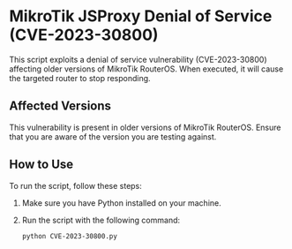 # MikroTik JSProxy Denial of Service (CVE-2023-30800)

This script exploits a denial of service vulnerability (CVE-2023-30800) affecting older versions of MikroTik RouterOS. When executed, it will cause the targeted router to stop responding.

## Affected Versions

This vulnerability is present in older versions of MikroTik RouterOS. Ensure that you are aware of the version you are testing against.

## How to Use

To run the script, follow these steps:

1. Make sure you have Python installed on your machine.
2. Run the script with the following command:

   ```bash
   python CVE-2023-30800.py
